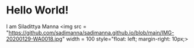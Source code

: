 # Hello World!

I am Siladittya Manna
<img src = "https://github.com/sadimanna/sadimanna.github.io/blob/main/IMG-20200129-WA0018.jpg" width = 100 style="float: left; margin-right: 10px;>


